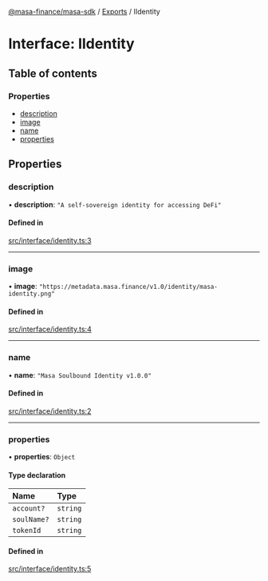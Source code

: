 [@masa-finance/masa-sdk](../README.md) / [Exports](../modules.md) / IIdentity

# Interface: IIdentity

## Table of contents

### Properties

- [description](IIdentity.md#description)
- [image](IIdentity.md#image)
- [name](IIdentity.md#name)
- [properties](IIdentity.md#properties)

## Properties

### description

• **description**: ``"A self-sovereign identity for accessing DeFi"``

#### Defined in

[src/interface/identity.ts:3](https://github.com/masa-finance/masa-sdk/blob/1a83a00/src/interface/identity.ts#L3)

___

### image

• **image**: ``"https://metadata.masa.finance/v1.0/identity/masa-identity.png"``

#### Defined in

[src/interface/identity.ts:4](https://github.com/masa-finance/masa-sdk/blob/1a83a00/src/interface/identity.ts#L4)

___

### name

• **name**: ``"Masa Soulbound Identity v1.0.0"``

#### Defined in

[src/interface/identity.ts:2](https://github.com/masa-finance/masa-sdk/blob/1a83a00/src/interface/identity.ts#L2)

___

### properties

• **properties**: `Object`

#### Type declaration

| Name | Type |
| :------ | :------ |
| `account?` | `string` |
| `soulName?` | `string` |
| `tokenId` | `string` |

#### Defined in

[src/interface/identity.ts:5](https://github.com/masa-finance/masa-sdk/blob/1a83a00/src/interface/identity.ts#L5)
